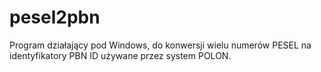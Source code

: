 # pesel2pbn
Program działający pod Windows, do konwersji wielu numerów PESEL na identyfikatory PBN ID używane przez system POLON.
